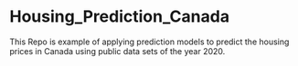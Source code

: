 # Housing_Prediction_Canada
This Repo is example of applying prediction models to predict the housing prices in Canada using public data sets of the year 2020.
